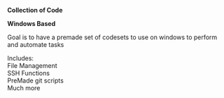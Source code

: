 **Collection of Code**    
  
  **Windows Based**

Goal is to have a premade set of codesets to use on windows to perform and automate tasks

Includes:  
File Management  
SSH Functions  
PreMade git scripts  
Much more
